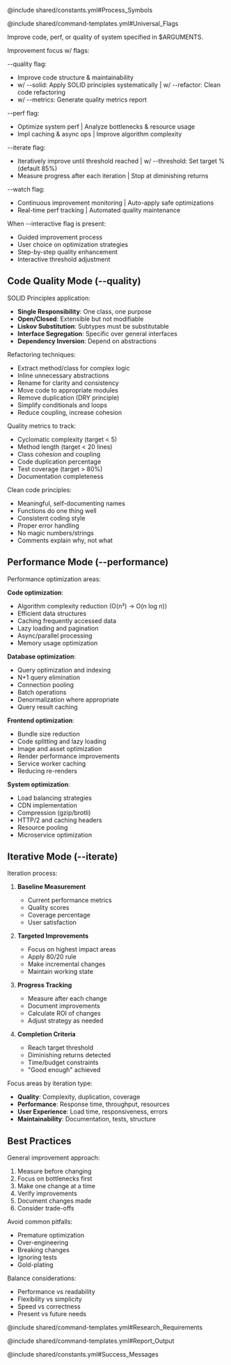 @include shared/constants.yml#Process_Symbols

@include shared/command-templates.yml#Universal_Flags

Improve code, perf, or quality of system specified in $ARGUMENTS.

Improvement focus w/ flags:

--quality flag:
- Improve code structure & maintainability
- w/ --solid: Apply SOLID principles systematically | w/ --refactor: Clean code refactoring
- w/ --metrics: Generate quality metrics report

--perf flag:
- Optimize system perf | Analyze bottlenecks & resource usage
- Impl caching & async ops | Improve algorithm complexity

--iterate flag:
- Iteratively improve until threshold reached | w/ --threshold: Set target % (default 85%)
- Measure progress after each iteration | Stop at diminishing returns

--watch flag:
- Continuous improvement monitoring | Auto-apply safe optimizations
- Real-time perf tracking | Automated quality maintenance

When --interactive flag is present:
- Guided improvement process
- User choice on optimization strategies
- Step-by-step quality enhancement
- Interactive threshold adjustment

## Code Quality Mode (--quality)

SOLID Principles application:
- **Single Responsibility**: One class, one purpose
- **Open/Closed**: Extensible but not modifiable
- **Liskov Substitution**: Subtypes must be substitutable
- **Interface Segregation**: Specific over general interfaces
- **Dependency Inversion**: Depend on abstractions

Refactoring techniques:
- Extract method/class for complex logic
- Inline unnecessary abstractions
- Rename for clarity and consistency
- Move code to appropriate modules
- Remove duplication (DRY principle)
- Simplify conditionals and loops
- Reduce coupling, increase cohesion

Quality metrics to track:
- Cyclomatic complexity (target < 5)
- Method length (target < 20 lines)
- Class cohesion and coupling
- Code duplication percentage
- Test coverage (target > 80%)
- Documentation completeness

Clean code principles:
- Meaningful, self-documenting names
- Functions do one thing well
- Consistent coding style
- Proper error handling
- No magic numbers/strings
- Comments explain why, not what

## Performance Mode (--performance)

Performance optimization areas:

**Code optimization**:
- Algorithm complexity reduction (O(n²) → O(n log n))
- Efficient data structures
- Caching frequently accessed data
- Lazy loading and pagination
- Async/parallel processing
- Memory usage optimization

**Database optimization**:
- Query optimization and indexing
- N+1 query elimination
- Connection pooling
- Batch operations
- Denormalization where appropriate
- Query result caching

**Frontend optimization**:
- Bundle size reduction
- Code splitting and lazy loading
- Image and asset optimization
- Render performance improvements
- Service worker caching
- Reducing re-renders

**System optimization**:
- Load balancing strategies
- CDN implementation
- Compression (gzip/brotli)
- HTTP/2 and caching headers
- Resource pooling
- Microservice optimization

## Iterative Mode (--iterate)

Iteration process:
1. **Baseline Measurement**
   - Current performance metrics
   - Quality scores
   - Coverage percentage
   - User satisfaction

2. **Targeted Improvements**
   - Focus on highest impact areas
   - Apply 80/20 rule
   - Make incremental changes
   - Maintain working state

3. **Progress Tracking**
   - Measure after each change
   - Document improvements
   - Calculate ROI of changes
   - Adjust strategy as needed

4. **Completion Criteria**
   - Reach target threshold
   - Diminishing returns detected
   - Time/budget constraints
   - "Good enough" achieved

Focus areas by iteration type:
- **Quality**: Complexity, duplication, coverage
- **Performance**: Response time, throughput, resources
- **User Experience**: Load time, responsiveness, errors
- **Maintainability**: Documentation, tests, structure

## Best Practices

General improvement approach:
1. Measure before changing
2. Focus on bottlenecks first
3. Make one change at a time
4. Verify improvements
5. Document changes made
6. Consider trade-offs

Avoid common pitfalls:
- Premature optimization
- Over-engineering
- Breaking changes
- Ignoring tests
- Gold-plating

Balance considerations:
- Performance vs readability
- Flexibility vs simplicity
- Speed vs correctness
- Present vs future needs

@include shared/command-templates.yml#Research_Requirements

@include shared/command-templates.yml#Report_Output

@include shared/constants.yml#Success_Messages